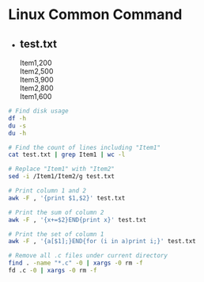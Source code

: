 # Linux Common Command

- ##  test.txt <br/>
    Item1,200 <br/>
    Item2,500 <br/>
    Item3,900 <br/>
    Item2,800 <br/>
    Item1,600 <br/>

```sh
# Find disk usage
df -h
du -s
du -h

# Find the count of lines including "Item1"
cat test.txt | grep Item1 | wc -l

# Replace "Item1" with "Item2"
sed -i /Item1/Item2/g test.txt

# Print column 1 and 2
awk -F , '{print $1,$2}' test.txt

# Print the sum of column 2
awk -F , '{x+=$2}END{print x}' test.txt

# Print the set of column 1
awk -F , '{a[$1];}END{for (i in a)print i;}' test.txt

# Remove all .c files under current directory
find . -name "*.c" -0 | xargs -0 rm -f
fd .c -0 | xargs -0 rm -f
```
